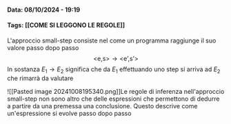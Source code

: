 #### Data: 08/10/2024 - 19:19
#### Tags: [[COME SI LEGGONO LE REGOLE]]

L'approccio small-step consiste nel come un programma raggiunge il suo valore passo dopo passo
$$
\text{<e,s>}\rightarrow \text{<e',s'>}
$$
In sostanza $E_1 \rightarrow E_2$ significa che da $E_1$ effettuando uno step si arriva ad $E_2$ che rimarrà da valutare 

![[Pasted image 20241008195340.png]]Le regole di inferenza nell'approccio small-step non sono altro che delle espressioni che permettono di dedurre a partire da una premessa una conclusione. Questo descrive come un'espressione si evolve passo dopo passo 